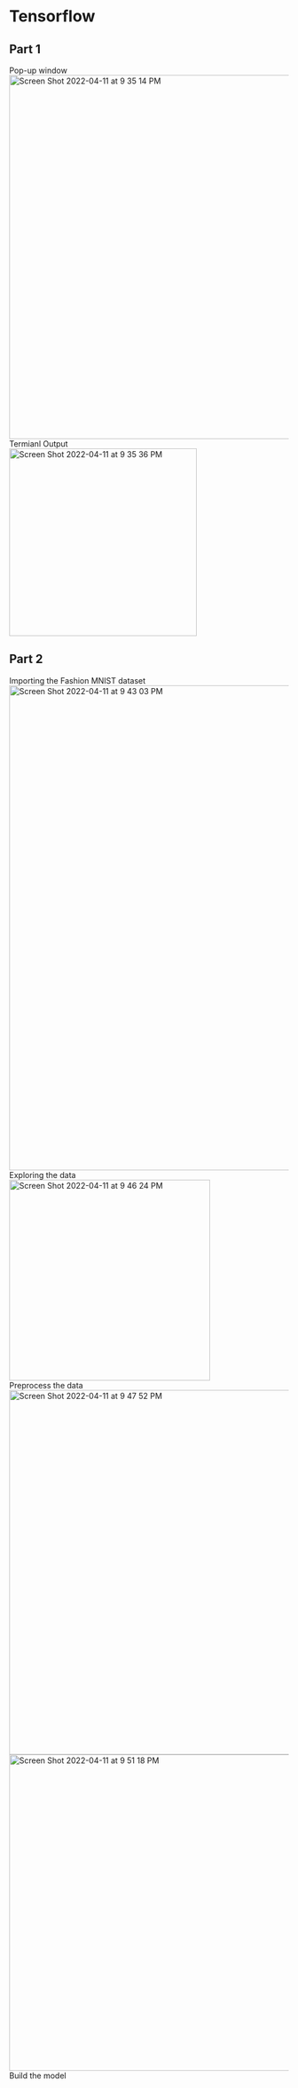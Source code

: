 # Tensorflow
## Part 1
Pop-up window <br />
<img width="656" alt="Screen Shot 2022-04-11 at 9 35 14 PM" src="https://user-images.githubusercontent.com/50917542/162861128-4e4da133-be9a-424c-9a01-5eb031d82c5d.png"> <br />
Termianl Output <br />
<img width="338" alt="Screen Shot 2022-04-11 at 9 35 36 PM" src="https://user-images.githubusercontent.com/50917542/162861165-6ca83024-c643-4ec9-aa19-bba34008cc6d.png">
## Part 2
Importing the Fashion MNIST dataset <br />
<img width="874" alt="Screen Shot 2022-04-11 at 9 43 03 PM" src="https://user-images.githubusercontent.com/50917542/162861944-41489022-5aae-41ee-bd4a-1d42a8e98e52.png"> <br />
Exploring the data <br />
<img width="362" alt="Screen Shot 2022-04-11 at 9 46 24 PM" src="https://user-images.githubusercontent.com/50917542/162862305-242ac408-0bf9-44a7-ac32-b62a235d3188.png"> <br />
Preprocess the data <br />
<img width="657" alt="Screen Shot 2022-04-11 at 9 47 52 PM" src="https://user-images.githubusercontent.com/50917542/162862487-f99e06a3-00df-4704-83e0-368e00a0801e.png"> <br />
<img width="570" alt="Screen Shot 2022-04-11 at 9 51 18 PM" src="https://user-images.githubusercontent.com/50917542/162862857-ce3de47f-7049-46f6-95ef-4fbdfafb6bb2.png"> <br />
Build the model <br />
